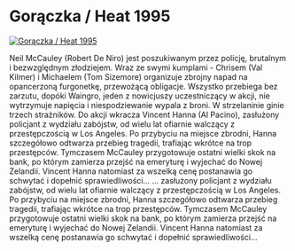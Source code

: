 Gorączka / Heat 1995 
=============
[![Gorączka / Heat 1995 ](http://vidos.pl/images/player.gif)](http://vidos.pl/goraczka-heat-1995)

 Neil McCauley (Robert De Niro) jest poszukiwanym przez policję, brutalnym i bezwzględnym złodziejem. Wraz ze swymi kumplami - Chrisem (Val Kilmer) i Michaelem (Tom Sizemore) organizuje zbrojny napad na opancerzoną furgonetkę, przewożącą obligacje. Wszystko przebiega bez zarzutu, dopóki Waingro, jeden z nowicjuszy uczestniczący w akcji, nie wytrzymuje napięcia i niespodziewanie wypala z broni. W strzelaninie ginie trzech strażników. Do akcji wkracza Vincent Hanna (Al Pacino), zasłużony policjant z wydziału zabójstw, od wielu lat ofiarnie walczący z przestępczością w Los Angeles. Po przybyciu na miejsce zbrodni, Hanna szczegółowo odtwarza przebieg tragedii, trafiając wkrótce na trop przestępców. Tymczasem McCauley przygotowuje ostatni wielki skok na bank, po którym zamierza przejść na emeryturę i wyjechać do Nowej Zelandii. Vincent Hanna natomiast za wszelką cenę postanawia go schwytać i dopełnić sprawiedliwości...   ... zasłużony policjant z wydziału zabójstw, od wielu lat ofiarnie walczący z przestępczością w Los Angeles. Po przybyciu na miejsce zbrodni, Hanna szczegółowo odtwarza przebieg tragedii, trafiając wkrótce na trop przestępców. Tymczasem McCauley przygotowuje ostatni wielki skok na bank, po którym zamierza przejść na emeryturę i wyjechać do Nowej Zelandii. Vincent Hanna natomiast za wszelką cenę postanawia go schwytać i dopełnić sprawiedliwości...

